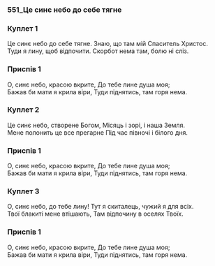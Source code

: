 ### 551_Це синє небо до себе тягне
### Куплет 1
Це синє небо до себе тягне. Знаю, що там мій Спаситель Христос.<br/>Туди я лину, щоб відпочити. Скорбот нема там, болю ні сліз.
### Приспів 1
О, синє небо, красою вкрите, До тебе лине душа моя; <br/>Бажав би мати я крила віри, Туди піднятись, там горя нема.
### Куплет 2
Це синє небо, створене Богом, Місяць і зорі, і наша Земля. <br/>Мене полонить це все прегарне Під час півночі і білого дня.
### Приспів 1
О, синє небо, красою вкрите, До тебе лине душа моя; <br/>Бажав би мати я крила віри, Туди піднятись, там горя нема.
### Куплет 3
О, синє небо, до тебе лину! Тут я скиталець, чужий я для всіх. <br/>Твої блакиті мене втішають, Там відпочину в оселях Твоїх.
### Приспів 1
О, синє небо, красою вкрите, До тебе лине душа моя; <br/>Бажав би мати я крила віри, Туди піднятись, там горя нема.
